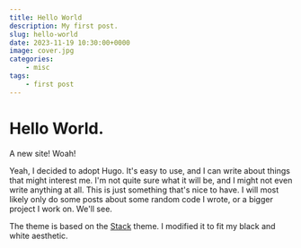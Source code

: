 ```yaml
---
title: Hello World
description: My first post.
slug: hello-world
date: 2023-11-19 10:30:00+0000
image: cover.jpg
categories:
    - misc
tags:
    - first post
---
```


# Hello World.

A new site! Woah!

Yeah, I decided to adopt Hugo. It's easy to use, and I can write
about things that might interest me. I'm not quite sure what it
will be, and I might not even write anything at all. This is just
something that's nice to have. I will most likely only do some posts
about some random code I  wrote, or a bigger project I work on.
We'll see.

The theme is based on the [Stack](https://stack.jimmycai.com/) theme.
I modified it to fit my black and white aesthetic.